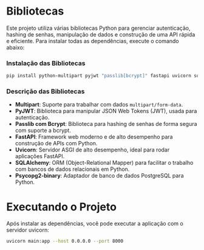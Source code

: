 # Bibliotecas

Este projeto utiliza várias bibliotecas Python para gerenciar autenticação, hashing de senhas, manipulação de dados e construção de uma API rápida e eficiente. Para instalar todas as dependências, execute o comando abaixo:

### Instalação das Bibliotecas

```bash
pip install python-multipart pyjwt "passlib[bcrypt]" fastapi uvicorn sqlalchemy psycopg2-binary
```

### Descrição das Bibliotecas

- **Multipart**: Suporte para trabalhar com dados `multipart/form-data`.
- **PyJWT**: Biblioteca para manipular JSON Web Tokens (JWT), usada para autenticação.
- **Passlib com Bcrypt**: Biblioteca para hashing de senhas de forma segura com suporte a bcrypt.
- **FastAPI**: Framework web moderno e de alto desempenho para construção de APIs com Python.
- **Uvicorn**: Servidor ASGI de alto desempenho, ideal para rodar aplicações FastAPI.
- **SQLAlchemy**: ORM (Object-Relational Mapper) para facilitar o trabalho com bancos de dados relacionais em Python.
- **Psycopg2-binary**: Adaptador de banco de dados PostgreSQL para Python.

# Executando o Projeto

Após instalar as dependências, você pode executar a aplicação com o servidor uvicorn:

```bash
uvicorn main:app --host 0.0.0.0 --port 8000
```